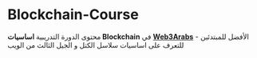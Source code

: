 # Blockchain-Course

محتوى الدورة التدريبية **اساسيات Blockchain** في **[Web3Arabs](https://www.web3arabs.com)** - الأفضل للمبتدئين للتعرف على اساسيات سلاسل الكتل و الجيل الثالث من الويب
